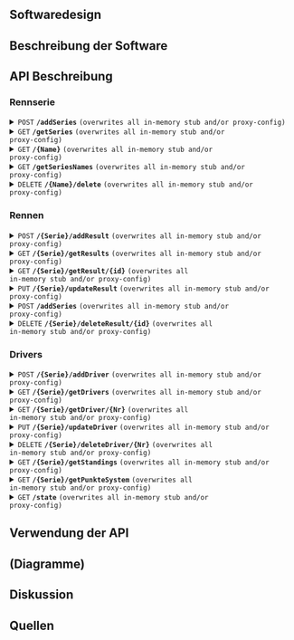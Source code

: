 ## Softwaredesign


## Beschreibung der Software


## API Beschreibung

### Rennserie
<details>
 <summary><code>POST</code> <code><b>/addSeries</b></code> <code>(overwrites all in-memory stub and/or proxy-config)</code></summary>

##### Parameters

> | name      |  type     | data type               | description                                                           |
> |-----------|-----------|-------------------------|-----------------------------------------------------------------------|
> | None      |  required | object (JSON or YAML)   | N/A  |


##### Responses

> | http code     | content-type                      | response                                                            |
> |---------------|-----------------------------------|---------------------------------------------------------------------|
> | `201`         | `text/plain;charset=UTF-8`        | `Configuration created successfully`                                |
> | `400`         | `application/json`                | `{"code":"400","message":"Bad Request"}`                            |
> | `405`         | `text/html;charset=utf-8`         | None                                                                |

</details>
<details>

 <summary><code>GET</code> <code><b>/getSeries</b></code> <code>(overwrites all in-memory stub and/or proxy-config)</code></summary>

  

##### Parameters

  

> | name      |  type     | data type               | description                                                           |

> |-----------|-----------|-------------------------|-----------------------------------------------------------------------|

> | None      |  required | object (JSON or YAML)   | N/A  |

  
  

##### Responses

  

> | http code     | content-type                      | response                                                            |

> |---------------|-----------------------------------|---------------------------------------------------------------------|

> | `201`         | `text/plain;charset=UTF-8`        | `Configuration created successfully`                                |

> | `400`         | `application/json`                | `{"code":"400","message":"Bad Request"}`                            |

> | `405`         | `text/html;charset=utf-8`         | None                                                                |

  

</details>
<details>

 <summary><code>GET</code> <code><b>/{Name}</b></code> <code>(overwrites all in-memory stub and/or proxy-config)</code></summary>

  

##### Parameters

  

> | name      |  type     | data type               | description                                                           |

> |-----------|-----------|-------------------------|-----------------------------------------------------------------------|

> | None      |  required | object (JSON or YAML)   | N/A  |

  
  

##### Responses

  

> | http code     | content-type                      | response                                                            |

> |---------------|-----------------------------------|---------------------------------------------------------------------|

> | `201`         | `text/plain;charset=UTF-8`        | `Configuration created successfully`                                |

> | `400`         | `application/json`                | `{"code":"400","message":"Bad Request"}`                            |

> | `405`         | `text/html;charset=utf-8`         | None                                                                |

  

</details>
<details>

 <summary><code>GET</code> <code><b>/getSeriesNames</b></code> <code>(overwrites all in-memory stub and/or proxy-config)</code></summary>

  

##### Parameters

  

> | name      |  type     | data type               | description                                                           |

> |-----------|-----------|-------------------------|-----------------------------------------------------------------------|

> | None      |  required | object (JSON or YAML)   | N/A  |

  
  

##### Responses

  

> | http code     | content-type                      | response                                                            |

> |---------------|-----------------------------------|---------------------------------------------------------------------|

> | `201`         | `text/plain;charset=UTF-8`        | `Configuration created successfully`                                |

> | `400`         | `application/json`                | `{"code":"400","message":"Bad Request"}`                            |

> | `405`         | `text/html;charset=utf-8`         | None                                                                |

  

</details>
<details>

 <summary><code>DELETE</code> <code><b>/{Name}/delete</b></code> <code>(overwrites all in-memory stub and/or proxy-config)</code></summary>

  

##### Parameters

  

> | name      |  type     | data type               | description                                                           |

> |-----------|-----------|-------------------------|-----------------------------------------------------------------------|

> | None      |  required | object (JSON or YAML)   | N/A  |

  
  

##### Responses

  

> | http code     | content-type                      | response                                                            |

> |---------------|-----------------------------------|---------------------------------------------------------------------|

> | `201`         | `text/plain;charset=UTF-8`        | `Configuration created successfully`                                |

> | `400`         | `application/json`                | `{"code":"400","message":"Bad Request"}`                            |

> | `405`         | `text/html;charset=utf-8`         | None                                                                |

  

</details>

### Rennen
<details>

 <summary><code>POST</code> <code><b>/{Serie}/addResult</b></code> <code>(overwrites all in-memory stub and/or proxy-config)</code></summary>

  

##### Parameters

  

> | name      |  type     | data type               | description                                                           |

> |-----------|-----------|-------------------------|-----------------------------------------------------------------------|

> | None      |  required | object (JSON or YAML)   | N/A  |

  
  

##### Responses

  

> | http code     | content-type                      | response                                                            |

> |---------------|-----------------------------------|---------------------------------------------------------------------|

> | `201`         | `text/plain;charset=UTF-8`        | `Configuration created successfully`                                |

> | `400`         | `application/json`                | `{"code":"400","message":"Bad Request"}`                            |

> | `405`         | `text/html;charset=utf-8`         | None                                                                |

  

</details>
<details>

 <summary><code>GET</code> <code><b>/{Serie}/getResults</b></code> <code>(overwrites all in-memory stub and/or proxy-config)</code></summary>

  

##### Parameters

  

> | name      |  type     | data type               | description                                                           |

> |-----------|-----------|-------------------------|-----------------------------------------------------------------------|

> | None      |  required | object (JSON or YAML)   | N/A  |

  
  

##### Responses

  

> | http code     | content-type                      | response                                                            |

> |---------------|-----------------------------------|---------------------------------------------------------------------|

> | `201`         | `text/plain;charset=UTF-8`        | `Configuration created successfully`                                |

> | `400`         | `application/json`                | `{"code":"400","message":"Bad Request"}`                            |

> | `405`         | `text/html;charset=utf-8`         | None                                                                |

  

</details>
<details>

 <summary><code>GET</code> <code><b>/{Serie}/getResult/{id}</b></code> <code>(overwrites all in-memory stub and/or proxy-config)</code></summary>

  

##### Parameters

  

> | name      |  type     | data type               | description                                                           |

> |-----------|-----------|-------------------------|-----------------------------------------------------------------------|

> | None      |  required | object (JSON or YAML)   | N/A  |

  
  

##### Responses

  

> | http code     | content-type                      | response                                                            |

> |---------------|-----------------------------------|---------------------------------------------------------------------|

> | `201`         | `text/plain;charset=UTF-8`        | `Configuration created successfully`                                |

> | `400`         | `application/json`                | `{"code":"400","message":"Bad Request"}`                            |

> | `405`         | `text/html;charset=utf-8`         | None                                                                |

  

</details>
<details>

 <summary><code>PUT</code> <code><b>/{Serie}/updateResult</b></code> <code>(overwrites all in-memory stub and/or proxy-config)</code></summary>

  

##### Parameters

  

> | name      |  type     | data type               | description                                                           |

> |-----------|-----------|-------------------------|-----------------------------------------------------------------------|

> | None      |  required | object (JSON or YAML)   | N/A  |

  
  

##### Responses

  

> | http code     | content-type                      | response                                                            |

> |---------------|-----------------------------------|---------------------------------------------------------------------|

> | `201`         | `text/plain;charset=UTF-8`        | `Configuration created successfully`                                |

> | `400`         | `application/json`                | `{"code":"400","message":"Bad Request"}`                            |

> | `405`         | `text/html;charset=utf-8`         | None                                                                |

  

</details>
<details>

 <summary><code>POST</code> <code><b>/addSeries</b></code> <code>(overwrites all in-memory stub and/or proxy-config)</code></summary>

  

##### Parameters

  

> | name      |  type     | data type               | description                                                           |

> |-----------|-----------|-------------------------|-----------------------------------------------------------------------|

> | None      |  required | object (JSON or YAML)   | N/A  |

  
  

##### Responses

  

> | http code     | content-type                      | response                                                            |

> |---------------|-----------------------------------|---------------------------------------------------------------------|

> | `201`         | `text/plain;charset=UTF-8`        | `Configuration created successfully`                                |

> | `400`         | `application/json`                | `{"code":"400","message":"Bad Request"}`                            |

> | `405`         | `text/html;charset=utf-8`         | None                                                                |

  

</details>
<details>

 <summary><code>DELETE</code> <code><b>/{Serie}/deleteResult/{id}</b></code> <code>(overwrites all in-memory stub and/or proxy-config)</code></summary>

  

##### Parameters

  

> | name      |  type     | data type               | description                                                           |

> |-----------|-----------|-------------------------|-----------------------------------------------------------------------|

> | None      |  required | object (JSON or YAML)   | N/A  |

  
  

##### Responses

  

> | http code     | content-type                      | response                                                            |

> |---------------|-----------------------------------|---------------------------------------------------------------------|

> | `201`         | `text/plain;charset=UTF-8`        | `Configuration created successfully`                                |

> | `400`         | `application/json`                | `{"code":"400","message":"Bad Request"}`                            |

> | `405`         | `text/html;charset=utf-8`         | None                                                                |

  

</details>

### Drivers
<details>

 <summary><code>POST</code> <code><b>/{Serie}/addDriver</b></code> <code>(overwrites all in-memory stub and/or proxy-config)</code></summary>

  

##### Parameters

  

> | name      |  type     | data type               | description                                                           |

> |-----------|-----------|-------------------------|-----------------------------------------------------------------------|

> | None      |  required | object (JSON or YAML)   | N/A  |

  
  

##### Responses

  

> | http code     | content-type                      | response                                                            |

> |---------------|-----------------------------------|---------------------------------------------------------------------|

> | `201`         | `text/plain;charset=UTF-8`        | `Configuration created successfully`                                |

> | `400`         | `application/json`                | `{"code":"400","message":"Bad Request"}`                            |

> | `405`         | `text/html;charset=utf-8`         | None                                                                |

  

</details>
<details>

 <summary><code>GET</code> <code><b>/{Serie}/getDrivers</b></code> <code>(overwrites all in-memory stub and/or proxy-config)</code></summary>

  

##### Parameters

  

> | name      |  type     | data type               | description                                                           |

> |-----------|-----------|-------------------------|-----------------------------------------------------------------------|

> | None      |  required | object (JSON or YAML)   | N/A  |

  
  

##### Responses

  

> | http code     | content-type                      | response                                                            |

> |---------------|-----------------------------------|---------------------------------------------------------------------|

> | `201`         | `text/plain;charset=UTF-8`        | `Configuration created successfully`                                |

> | `400`         | `application/json`                | `{"code":"400","message":"Bad Request"}`                            |

> | `405`         | `text/html;charset=utf-8`         | None                                                                |

  

</details>
<details>

 <summary><code>GET</code> <code><b>/{Serie}/getDriver/{Nr}</b></code> <code>(overwrites all in-memory stub and/or proxy-config)</code></summary>

  

##### Parameters

  

> | name      |  type     | data type               | description                                                           |

> |-----------|-----------|-------------------------|-----------------------------------------------------------------------|

> | None      |  required | object (JSON or YAML)   | N/A  |

  
  

##### Responses

  

> | http code     | content-type                      | response                                                            |

> |---------------|-----------------------------------|---------------------------------------------------------------------|

> | `201`         | `text/plain;charset=UTF-8`        | `Configuration created successfully`                                |

> | `400`         | `application/json`                | `{"code":"400","message":"Bad Request"}`                            |

> | `405`         | `text/html;charset=utf-8`         | None                                                                |

  

</details>
<details>

 <summary><code>PUT</code> <code><b>/{Serie}/updateDriver</b></code> <code>(overwrites all in-memory stub and/or proxy-config)</code></summary>

  

##### Parameters

  

> | name      |  type     | data type               | description                                                           |

> |-----------|-----------|-------------------------|-----------------------------------------------------------------------|

> | None      |  required | object (JSON or YAML)   | N/A  |

  
  

##### Responses

  

> | http code     | content-type                      | response                                                            |

> |---------------|-----------------------------------|---------------------------------------------------------------------|

> | `201`         | `text/plain;charset=UTF-8`        | `Configuration created successfully`                                |

> | `400`         | `application/json`                | `{"code":"400","message":"Bad Request"}`                            |

> | `405`         | `text/html;charset=utf-8`         | None                                                                |

  

</details>
<details>

 <summary><code>DELETE</code> <code><b>/{Serie}/deleteDriver/{Nr}</b></code> <code>(overwrites all in-memory stub and/or proxy-config)</code></summary>

  

##### Parameters

  

> | name      |  type     | data type               | description                                                           |

> |-----------|-----------|-------------------------|-----------------------------------------------------------------------|

> | None      |  required | object (JSON or YAML)   | N/A  |

  
  

##### Responses

  

> | http code     | content-type                      | response                                                            |

> |---------------|-----------------------------------|---------------------------------------------------------------------|

> | `201`         | `text/plain;charset=UTF-8`        | `Configuration created successfully`                                |

> | `400`         | `application/json`                | `{"code":"400","message":"Bad Request"}`                            |

> | `405`         | `text/html;charset=utf-8`         | None                                                                |

  

</details>


<details>

 <summary><code>GET</code> <code><b>/{Serie}/getStandings</b></code> <code>(overwrites all in-memory stub and/or proxy-config)</code></summary>

  

##### Parameters

  

> | name      |  type     | data type               | description                                                           |

> |-----------|-----------|-------------------------|-----------------------------------------------------------------------|

> | None      |  required | object (JSON or YAML)   | N/A  |

  
  

##### Responses

  

> | http code     | content-type                      | response                                                            |

> |---------------|-----------------------------------|---------------------------------------------------------------------|

> | `201`         | `text/plain;charset=UTF-8`        | `Configuration created successfully`                                |

> | `400`         | `application/json`                | `{"code":"400","message":"Bad Request"}`                            |

> | `405`         | `text/html;charset=utf-8`         | None                                                                |

  

</details>
<details>

 <summary><code>GET</code> <code><b>/{Serie}/getPunkteSystem</b></code> <code>(overwrites all in-memory stub and/or proxy-config)</code></summary>

  

##### Parameters

  

> | name      |  type     | data type               | description                                                           |

> |-----------|-----------|-------------------------|-----------------------------------------------------------------------|

> | None      |  required | object (JSON or YAML)   | N/A  |

  
  

##### Responses

  

> | http code     | content-type                      | response                                                            |

> |---------------|-----------------------------------|---------------------------------------------------------------------|

> | `201`         | `text/plain;charset=UTF-8`        | `Configuration created successfully`                                |

> | `400`         | `application/json`                | `{"code":"400","message":"Bad Request"}`                            |

> | `405`         | `text/html;charset=utf-8`         | None                                                                |

  

</details>

<details>

 <summary><code>GET</code> <code><b>/state</b></code> <code>(overwrites all in-memory stub and/or proxy-config)</code></summary>

  

##### Parameters

  

> | name      |  type     | data type               | description                                                           |

> |-----------|-----------|-------------------------|-----------------------------------------------------------------------|

> | None      |  required | object (JSON or YAML)   | N/A  |

  
  

##### Responses

  

> | http code     | content-type                      | response                                                            |

> |---------------|-----------------------------------|---------------------------------------------------------------------|

> | `201`         | `text/plain;charset=UTF-8`        | `Configuration created successfully`                                |

> | `400`         | `application/json`                | `{"code":"400","message":"Bad Request"}`                            |

> | `405`         | `text/html;charset=utf-8`         | None                                                                |

  

</details>


## Verwendung der API


## (Diagramme)


## Diskussion


## Quellen

